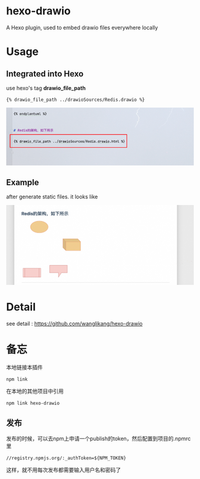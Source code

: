 # hexo-drawio



A Hexo plugin, used to embed drawio files everywhere locally


# Usage

## Integrated into Hexo

use hexo's tag **drawio_file_path** 
```
{% drawio_file_path ../drawioSources/Redis.drawio %}
```

![img.png](./imgs/usage_01.png)

## Example

after generate static files. it looks like

![img.png](./imgs/example_01.png)

# Detail

see detail : https://github.com/wanglikang/hexo-drawio

# 备忘
本地链接本插件
```shell
npm link
```

在本地的其他项目中引用
```shell
npm link hexo-drawio
```

## 发布

发布的时候，可以去npm上申请一个publish的token，然后配置到项目的.npmrc里
```shell
//registry.npmjs.org/:_authToken=${NPM_TOKEN}
```
这样，就不用每次发布都需要输入用户名和密码了
